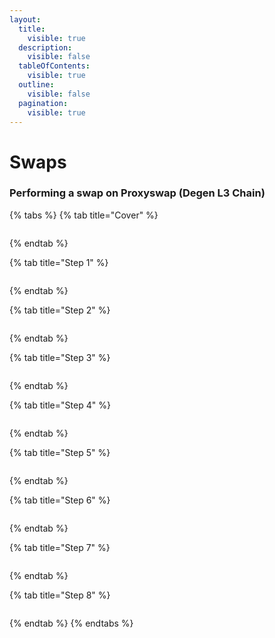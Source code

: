 ```yaml
---
layout:
  title:
    visible: true
  description:
    visible: false
  tableOfContents:
    visible: true
  outline:
    visible: false
  pagination:
    visible: true
---
```


# Swaps

### Performing a swap on Proxyswap (Degen L3 Chain)

{% tabs %}
{% tab title="Cover" %}
<figure><img src="../.gitbook/assets/slide 0 - Swapping.png" alt=""><figcaption></figcaption></figure>
{% endtab %}

{% tab title="Step 1" %}
<figure><img src="../.gitbook/assets/slide 1 - Swapping.png" alt=""><figcaption></figcaption></figure>
{% endtab %}

{% tab title="Step 2" %}
<figure><img src="../.gitbook/assets/slide 2 - Swapping.png" alt=""><figcaption></figcaption></figure>
{% endtab %}

{% tab title="Step 3" %}
<figure><img src="../.gitbook/assets/slide 3 - Swapping.png" alt=""><figcaption></figcaption></figure>
{% endtab %}

{% tab title="Step 4" %}
<figure><img src="../.gitbook/assets/slide 4 - Swapping.png" alt=""><figcaption></figcaption></figure>
{% endtab %}

{% tab title="Step 5" %}
<figure><img src="../.gitbook/assets/slide 5 - Swapping.png" alt=""><figcaption></figcaption></figure>
{% endtab %}

{% tab title="Step 6" %}
<figure><img src="../.gitbook/assets/slide 6 - Swapping.png" alt=""><figcaption></figcaption></figure>
{% endtab %}

{% tab title="Step 7" %}
<figure><img src="../.gitbook/assets/slide 7 - Swapping.png" alt=""><figcaption></figcaption></figure>
{% endtab %}

{% tab title="Step 8" %}
<figure><img src="../.gitbook/assets/slide 8 -Swapping.png" alt=""><figcaption></figcaption></figure>
{% endtab %}
{% endtabs %}

